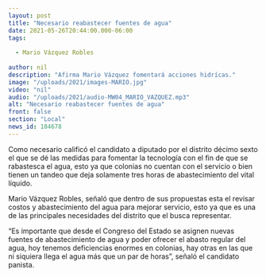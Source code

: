 ```yaml
---
layout: post
title: "Necesario reabastecer fuentes de agua"
date: 2021-05-26T20:44:00.000-06:00
tags:
  
  - Mario Vázquez Robles
  
author: nil
description: "Afirma Mario Vázquez fomentará acciones hidrícas."
image: "/uploads/2021/images-MARIO.jpg"
video: "nil"
audio: "/uploads/2021/audio-MW04_MARIO_VAZQUEZ.mp3"
alt: "Necesario reabastecer fuentes de agua"
front: false
section: "Local"
news_id: 184678
---
```


Como necesario calificó el candidato a diputado por el distrito décimo sexto el que se dé las medidas para fomentar la tecnología con el fin de que se rabastesca el agua, esto ya que colonias no cuentan con el servicio o bien tienen un tandeo que deja solamente tres horas de abastecimiento del vital líquido.

Mario Vázquez Robles, señaló que dentro de sus propuestas esta el revisar costos y abastecimiento del agua para mejorar servicio, esto ya que es una de las principales necesidades del distrito que el busca representar.

 “Es importante que desde el Congreso del Estado se asignen nuevas fuentes de abastecimiento de agua y poder ofrecer el abasto regular del agua, hoy tenemos deficiencias enormes en colonias, hay otras en las que ni siquiera llega el agua más que un par de horas”, señaló el candidato panista. 

